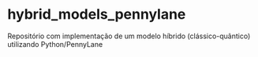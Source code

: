 # hybrid_models_pennylane
Repositório com implementação de um modelo híbrido (clássico-quântico) utilizando Python/PennyLane

